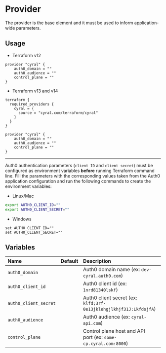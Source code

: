 # Provider

The provider is the base element and it must be used to inform application-wide parameters.

## Usage

- Terraform v12

```hcl
provider "cyral" {
    auth0_domain = ""
    auth0_audience = ""
    control_plane = ""
}
```

- Terraform v13 and v14

```hcl
terraform {
  required_providers {
    cyral = {
      source = "cyral.com/terraform/cyral"
    }
  }
}

provider "cyral" {
    auth0_domain = ""
    auth0_audience = ""
    control_plane = ""
}
```

----

Auth0 authentication parameters (`client ID` and `client secret`) must be configured as environment variables **before** running Terraform command line. Fill the parameters with the corresponding values taken from the Auth0 application configuration and run the following commands to create the environment variables:

- Linux/Mac

```bash
export AUTH0_CLIENT_ID=""
export AUTH0_CLIENT_SECRET=""
```

- Windows

```
set AUTH0_CLIENT_ID=""
set AUTH0_CLIENT_SECRET=""
```

## Variables

|  Name                    |  Default  |  Description                                                      | Required |
|:-------------------------|:---------:|:------------------------------------------------------------------|:--------:|
| `auth0_domain`           |           | Auth0 domain name (ex: `dev-cyral.auth0.com`)                     | Yes      |
| `auth0_client_id`        |           | Auth0 client id (ex: `1nrd81340lskf`)                             | Yes      |
| `auth0_client_secret`    |           | Auth0 client secret (ex: `klfd;3rf-0e13jklehgjlkhjf31J:LkfdsjfA`) | Yes      |
| `auth0_audience`         |           | Auth0 audience (ex: `cyral-api.com`)                              | Yes      |
| `control_plane`          |           | Control plane host and API port (ex: `some-cp.cyral.com:8000`)    | Yes      |
